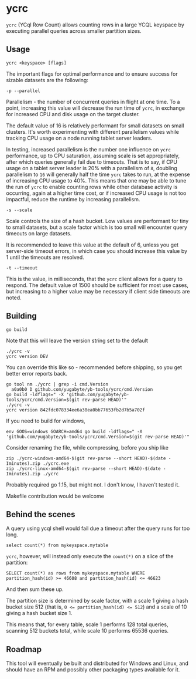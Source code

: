# ycrc


`ycrc` (YCql Row Count) allows counting rows in a large YCQL keyspace by executing parallel queries across smaller partition sizes.



## Usage

```
ycrc <keyspace> [flags]
```


The important flags for optimal performance and to ensure success for sizable datasets are the following:

```
-p --parallel
```
Parallelism - the number of concurrent queries in flight at one time. To a point, increasing this value will decrease the run time of `ycrc`, in exchange for increased CPU and disk usage on the target cluster.

The default value of 16 is relatively performant for small datasets on small clusters. It's worth experimenting with different parallelism values while tracking CPU usage on a node running tablet server leaders.

In testing, increased parallelism is the number one influence on `ycrc` performance, up to CPU saturation, assuming scale is set appropriately, after which queries generally fail due to timeouts. That is to say, if CPU usage on a tablet server leader is 20% with a parallelism of `8`, doubling parallelism to `16` will generally half the time `ycrc` takes to run, at the expense of increasing CPU usage to 40%. This means that one may be able to tune the run of `ycrc` to enable counting rows while other database activity is occurring, again at a higher time cost, or if increased CPU usage is not too impactful, reduce the runtime by increasing parallelism.




```
-s --scale
```
Scale controls the size of a hash bucket. Low values are performant for tiny to small datasets, but a scale factor which is too small will encounter query timeouts on large datasets.

It is recommended to leave this value at the default of 6, unless you get server-side timeout errors, in which case you should increase this value by 1 until the timeouts are resolved.


```
-t --timeout
```

This is the value, in milliseconds, that the `ycrc` client allows for a query to respond. The default value of 1500 should be sufficient for most use cases, but increasing to a higher value may be necessary if client side timeouts are noted.



## Building

```
go build
```

Note that this will leave the version string set to the default

```
./ycrc -v
ycrc version DEV
```

You can override this like so - recommended before shipping, so you get better error reports back.

```
go tool nm ./ycrc | grep -i cmd.Version
  a0a0b0 D github.com/yugabyte/yb-tools/ycrc/cmd.Version
go build -ldflags=" -X 'github.com/yugabyte/yb-tools/ycrc/cmd.Version=$(git rev-parse HEAD)'"
./ycrc -v
ycrc version 842fdc078334ee6a38ea0bb77653fb2d7b5a702f
```

If you need to build for windows,

```
env GOOS=windows GOARCH=amd64 go build -ldflags=" -X 'github.com/yugabyte/yb-tools/ycrc/cmd.Version=$(git rev-parse HEAD)'"
```

Consider renaming the file, while compressing, before you ship like

```
zip ./ycrc-windows-amd64-$(git rev-parse --short HEAD)-$(date -Iminutes).zip ./ycrc.exe
zip ./ycrc-linux-amd64-$(git rev-parse --short HEAD)-$(date -Iminutes).zip ./ycrc
```

Probably required go 1.15, but might not. I don't know, I haven't tested it.

Makefile contribution would be welcome

## Behind the scenes

A query using ycql shell would fail due a timeout after the query runs for too long.

```
select count(*) from mykeyspace.mytable
```

`ycrc`, however, will instead only execute the `count(*)` on a slice of the partition:

```
SELECT count(*) as rows from mykeyspace.mytable WHERE partition_hash(id) >= 46608 and partition_hash(id) <= 46623
```

And then sum these up.

The partition size is determined by scale factor, with a scale 1 giving a hash bucket size 512 (that is, `0 <= partition_hash(id) <= 512`) and a scale of 10 giving a hash bucket size 1.

This means that, for every table, scale 1 performs 128 total queries, scanning 512 buckets total, while scale 10 performs 65536 queries.



## Roadmap

This tool will eventually be built and distributed for Windows and Linux, and should have an RPM and possibly other packaging types available for it.
